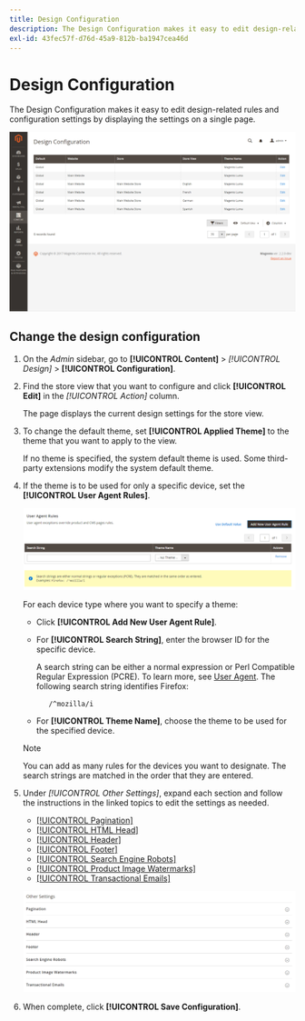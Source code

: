 ```yaml
---
title: Design Configuration
description: The Design Configuration makes it easy to edit design-related rules and configuration settings by displaying the settings on a single page.
exl-id: 43fec57f-d76d-45a9-812b-ba1947cea46d
---
```

# Design Configuration

The Design Configuration makes it easy to edit design-related rules and configuration settings by displaying the settings on a single page.

![Design Configuration page](./assets/configuration.png)<!-- zoom -->

## Change the design configuration

1. On the _Admin_ sidebar, go to **[!UICONTROL Content]** > _[!UICONTROL Design]_ > **[!UICONTROL Configuration]**.

1. Find the store view that you want to configure and click **[!UICONTROL Edit]** in the _[!UICONTROL Action]_ column.

   The page displays the current design settings for the store view.

1. To change the default theme, set **[!UICONTROL Applied Theme]** to the theme that you want to apply to the view.

   If no theme is specified, the system default theme is used. Some third-party extensions modify the system default theme.

1. If the theme is to be used for only a specific device, set the **[!UICONTROL User Agent Rules]**.

   ![User-Agent Rules](./assets/configuration-user-agent-rules.png)<!-- zoom -->

   For each device type where you want to specify a theme:

   - Click **[!UICONTROL Add New User Agent Rule]**.

   - For **[!UICONTROL Search String]**, enter the browser ID for the specific device.

      A search string can be either a normal expression or Perl Compatible Regular Expression (PCRE). To learn more, see [User Agent][1]. The following search string identifies Firefox:

            /^mozilla/i

   - For **[!UICONTROL Theme Name]**, choose the theme to be used for the specified device.

   >[!NOTE]
   >
   >You can add as many rules for the devices you want to designate. The search strings are matched in the order that they are entered.

1. Under _[!UICONTROL Other Settings]_, expand each section and follow the instructions in the linked topics to edit the settings as needed.

   - [[!UICONTROL Pagination]](../catalog/navigation-product-listings.md#pagination-controls)
   - [[!UICONTROL HTML Head]](page-setup.md#html-head)
   - [[!UICONTROL Header]](page-setup.md#header)
   - [[!UICONTROL Footer]](page-setup.md#footer)
   - [[!UICONTROL Search Engine Robots]](../merchandising-promotions/seo-overview.md#search-engine-robots)
   - [[!UICONTROL Product Image Watermarks]](../catalog/product-image.md#watermarks)
   - [[!UICONTROL Transactional Emails]](../systems/email-templates.md#configure-email-templates)

   ![Other settings to affect design](./assets/configuration-other-settings.png)<!-- zoom -->

1. When complete, click **[!UICONTROL Save Configuration]**.

[1]: https://en.wikipedia.org/wiki/User_agent
